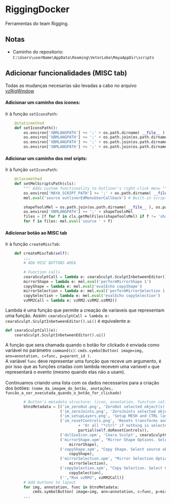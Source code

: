 RiggingDocker
==============

Ferramentas do team Rigging.


Notas
-----
* Caminho do repositorio: `C:\Users\userName\AppData\Roaming\VetorLobo\MayaAppDir\scripts`

Adicionar funcionalidades (MISC tab)
------------------------------------
Todas as mudanças necesarias são levadas a cabo no arquivo [vzRigWindow](PopoTools/vzRigWindow/__init__.py)
#### Adicionar um caminho dos icones: 
Ir à função `setIconsPath`:
```python
    @staticmethod
    def setIconsPath():
        os.environ['XBMLANGPATH'] += ';' + os.path.dirname( __file__ )
        os.environ['XBMLANGPATH'] += ';' + os.path.join(os.path.dirname( __file__ ), os.pardir, 'dslSculptInbetweenEditor')
        os.environ['XBMLANGPATH'] += ';' + os.path.join(os.path.dirname( __file__ ), os.pardir, 'shapeTools')
        os.environ['XBMLANGPATH'] += ';' + os.path.join(os.path.dirname( __file__ ), os.pardir, 'vzRM2')
```
#### Adicionar um caminho dos mel sripts: 
Ir à função `setIconsPath`:
```python
    @classmethod
    def setMelScriptsPath(cls):
        """ Adds custom functionality to Outliner's right-click menu """
        os.environ['MAYA_SCRIPT_PATH'] += ';' + os.path.dirname( __file__ )
        mel.eval('source outlinerEdMenuUserCallback') # Built-in script name that gets called on Maya's default Outliner initialization

        shapeToolsMel = os.path.join(os.path.dirname( __file__ ), os.pardir, 'shapeTools', 'mel')
        os.environ['XBMLANGPATH'] += ';' + shapeToolsMel
        files = [f for f in cls.getMelFiles(shapeToolsMel) if f != 'shapeToolsSetup.mel']
        for f in files: mel.eval('source ' + f)
```
#### Adicionar botão ao MISC tab
Ir à função `createMiscTab`:
```python
    def createMiscTab(self):
        ...
        # ADD MISC BUTTONS AREA

        # Function calls
        cearaSculptCall = lambda e: cearaSculpt.SculptInbetweenEditor().ui()
        mirrorShape = lambda e: mel.eval('performMirrorShape 1')
        copyShape = lambda e: mel.eval('evalEcho copyShape')
        mirrorSelection = lambda e: mel.eval('performMirrorSelection 1')
        copySelection = lambda e: mel.eval('evalEcho copySelection')
        vzRM2Call = lambda e: vzRM2.vzRM2.vzRM2()
```
Lambda é uma função que permite a creação de variaveis que representam uma função.
Assim: `cearaSculptCall = lambda e: cearaSculpt.SculptInbetweenEditor().ui()`
é equivalente a:
```python
def cearaSculptCall(e):
    cearaSculpt.SculptInbetweenEditor().ui()
```
A função que sera chamada quando o botão for clickado é enviada como variável no parámetro `command(c)`:
`cmds.symbolButton( image=img, ann=annotation, c=func, p=parent_id )`.
<br/>
A variável `func` deve representar uma função que receve um argumento, é por isso que as funções criadas com 
lambda recevem uma variavel `e` que representará o evento (mesmo quando elas não a usam).
<br/>
<br/>
Continuamos criando uma lista com os dados necessarios para a criação dos botões:
`(nome_da_imagem_do_botão, anotações, funcão_a_ser_executada_quando_o_botão_for_clickado)`
```python
        # Button's metadata structure: (icon, annotation, function call)
        btnsMetadata = [('im_zeroOut.png', 'ZeroOut selected object(s).', partial(self.zeroOut)),
                        ('im_zeroJoints.png', 'ZeroJoints selected object(s).', partial(self.zeroJoints, 0)),
                        ('im_setupLayers.png', 'Setup MESH and CTRL layers.', partial(self.setupLayers, 0)),
                        ('im_resetControls.png', 'Resets transforms and attributes of selected objects to 0. '\
                                + 'Or all "*ctrl" if nothing is selected.',
                                partial(self.doResetControls)),
                        ('dslSieIcon.xpm', 'Ceara Sculpt', cearaSculptCall),
                        ('mirrorShape.xpm', "Mirror Shape Options. Select source object or its components and symmetric object.",
                            mirrorShape),
                        ('copyShape.xpm', "Copy Shape. Select source object or its components and destination object(s).",
                            copyShape),
                        ('mirrorSelection.xpm', "Mirror Selection Options. Select vertices and symmetric object if the object is not symmetric.",
                            mirrorSelection),
                        ('copySelection.xpm', "Copy Selection. Select CV or vertices and the destination object(s).",
                            copySelection),
                        ('',"Run vzRM2", vzRM2Call)]
        # Add buttons to layout
        for img, annotation, func in btnsMetadata:
            cmds.symbolButton( image=img, ann=annotation, c=func, p=miscGl )
        ...
```

